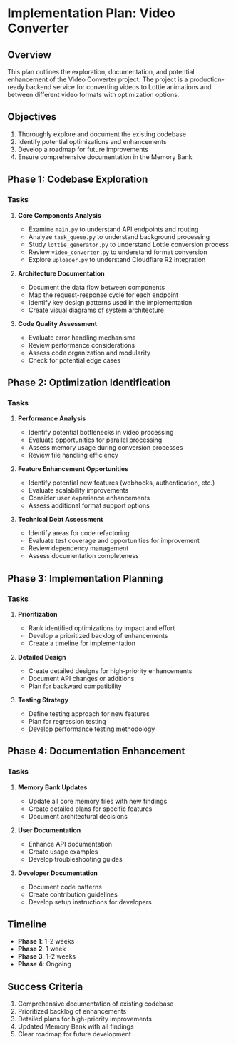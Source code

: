 # Implementation Plan: Video Converter

## Overview

This plan outlines the exploration, documentation, and potential enhancement of the Video Converter project. The project is a production-ready backend service for converting videos to Lottie animations and between different video formats with optimization options.

## Objectives

1. Thoroughly explore and document the existing codebase
2. Identify potential optimizations and enhancements
3. Develop a roadmap for future improvements
4. Ensure comprehensive documentation in the Memory Bank

## Phase 1: Codebase Exploration

### Tasks

1. **Core Components Analysis**
   - Examine `main.py` to understand API endpoints and routing
   - Analyze `task_queue.py` to understand background processing
   - Study `lottie_generator.py` to understand Lottie conversion process
   - Review `video_converter.py` to understand format conversion
   - Explore `uploader.py` to understand Cloudflare R2 integration

2. **Architecture Documentation**
   - Document the data flow between components
   - Map the request-response cycle for each endpoint
   - Identify key design patterns used in the implementation
   - Create visual diagrams of system architecture

3. **Code Quality Assessment**
   - Evaluate error handling mechanisms
   - Review performance considerations
   - Assess code organization and modularity
   - Check for potential edge cases

## Phase 2: Optimization Identification

### Tasks

1. **Performance Analysis**
   - Identify potential bottlenecks in video processing
   - Evaluate opportunities for parallel processing
   - Assess memory usage during conversion processes
   - Review file handling efficiency

2. **Feature Enhancement Opportunities**
   - Identify potential new features (webhooks, authentication, etc.)
   - Evaluate scalability improvements
   - Consider user experience enhancements
   - Assess additional format support options

3. **Technical Debt Assessment**
   - Identify areas for code refactoring
   - Evaluate test coverage and opportunities for improvement
   - Review dependency management
   - Assess documentation completeness

## Phase 3: Implementation Planning

### Tasks

1. **Prioritization**
   - Rank identified optimizations by impact and effort
   - Develop a prioritized backlog of enhancements
   - Create a timeline for implementation

2. **Detailed Design**
   - Create detailed designs for high-priority enhancements
   - Document API changes or additions
   - Plan for backward compatibility

3. **Testing Strategy**
   - Define testing approach for new features
   - Plan for regression testing
   - Develop performance testing methodology

## Phase 4: Documentation Enhancement

### Tasks

1. **Memory Bank Updates**
   - Update all core memory files with new findings
   - Create detailed plans for specific features
   - Document architectural decisions

2. **User Documentation**
   - Enhance API documentation
   - Create usage examples
   - Develop troubleshooting guides

3. **Developer Documentation**
   - Document code patterns
   - Create contribution guidelines
   - Develop setup instructions for developers

## Timeline

- **Phase 1**: 1-2 weeks
- **Phase 2**: 1 week
- **Phase 3**: 1-2 weeks
- **Phase 4**: Ongoing

## Success Criteria

1. Comprehensive documentation of existing codebase
2. Prioritized backlog of enhancements
3. Detailed plans for high-priority improvements
4. Updated Memory Bank with all findings
5. Clear roadmap for future development

